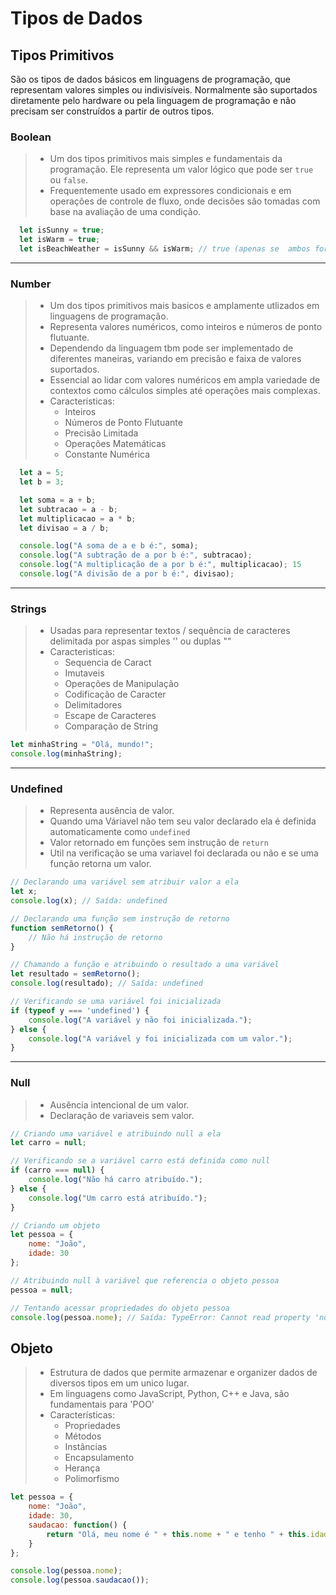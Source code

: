 # Tipos de Dados
## Tipos Primitivos
São os tipos de dados básicos em linguagens de programação, que representam valores simples ou indivisíveis.
Normalmente são suportados diretamente pelo hardware ou pela linguagem de programação e não precisam ser construídos a partir de outros tipos.

### Boolean
 > - Um dos tipos primitivos mais simples e fundamentais da programação. Ele representa um valor lógico que pode ser `true` ou `false`.
 > - Frequentemente usado em expressores condicionais e em operações de controle de fluxo, onde decisões são tomadas com base na avaliação de uma condição.
  
  ```javascript
    let isSunny = true;
    let isWarm = true;
    let isBeachWeather = isSunny && isWarm; // true (apenas se  ambos forem verdadeiros)
  ```
---
### Number
> - Um dos tipos primitivos mais basicos e amplamente utlizados em linguagens de programação. 
> - Representa valores numéricos, como inteiros e números de ponto flutuante. 
> - Dependendo da linguagem tbm pode ser implementado de diferentes maneiras, variando em precisão e faixa de valores suportados.
> - Essencial ao lidar com valores numéricos em ampla variedade de contextos como cálculos simples até operações mais complexas.
> - Caracteristicas:
>   - Inteiros
>   - Números de Ponto Flutuante
>   - Precisão Limitada
>   - Operações Matemáticas
>   - Constante Numérica

```javascript
  let a = 5;
  let b = 3;

  let soma = a + b;
  let subtracao = a - b;
  let multiplicacao = a * b;
  let divisao = a / b;

  console.log("A soma de a e b é:", soma);
  console.log("A subtração de a por b é:", subtracao); 
  console.log("A multiplicação de a por b é:", multiplicacao); 15
  console.log("A divisão de a por b é:", divisao);
```

---
### Strings
> - Usadas para representar textos / sequência de caracteres delimitada por aspas simples '' ou duplas ""
> - Caracteristicas:
>   - Sequencia de Caract
>   - Imutaveis
>   - Operações de Manipulação
>   - Codificação de Caracter
>   - Delimitadores
>   - Escape de Caracteres
>   - Comparação de String

```javascript
let minhaString = "Olá, mundo!";
console.log(minhaString);
```

---
### Undefined
> - Representa ausência de valor.
> - Quando uma Váriavel não tem seu valor declarado ela é definida automaticamente como `undefined`
> - Valor retornado em funções sem instrução de `return`
> - Util na verificação se uma variavel foi declarada ou não e se uma função retorna um valor.

```javascript
// Declarando uma variável sem atribuir valor a ela
let x;
console.log(x); // Saída: undefined

// Declarando uma função sem instrução de retorno
function semRetorno() {
    // Não há instrução de retorno
}

// Chamando a função e atribuindo o resultado a uma variável
let resultado = semRetorno();
console.log(resultado); // Saída: undefined

// Verificando se uma variável foi inicializada
if (typeof y === 'undefined') {
    console.log("A variável y não foi inicializada.");
} else {
    console.log("A variável y foi inicializada com um valor.");
}
```
---
### Null
> - Ausência intencional de um valor.
> - Declaração de variaveis sem valor.

```javascript
// Criando uma variável e atribuindo null a ela
let carro = null;

// Verificando se a variável carro está definida como null
if (carro === null) {
    console.log("Não há carro atribuído.");
} else {
    console.log("Um carro está atribuído.");
}

// Criando um objeto
let pessoa = {
    nome: "João",
    idade: 30
};

// Atribuindo null à variável que referencia o objeto pessoa
pessoa = null;

// Tentando acessar propriedades do objeto pessoa
console.log(pessoa.nome); // Saída: TypeError: Cannot read property 'nome' of null
```

## Objeto
> - Estrutura de dados que permite armazenar e organizer dados de diversos tipos em um unico lugar.
> - Em linguagens como JavaScript, Python, C++ e Java, são fundamentais para 'POO'
> - Características:
>   - Propriedades 
>   - Métodos 
>   - Instâncias 
>   - Encapsulamento 
>   - Herança 
>   - Polimorfismo

```javascript
let pessoa = {
    nome: "João",
    idade: 30,
    saudacao: function() {
        return "Olá, meu nome é " + this.nome + " e tenho " + this.idade + " anos.";
    }
};

console.log(pessoa.nome);
console.log(pessoa.saudacao()); 
```
